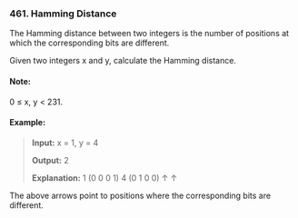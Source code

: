 ### 461. Hamming Distance


The Hamming distance between two integers is the number of positions at which the corresponding bits are different.

Given two integers x and y, calculate the Hamming distance.

#### Note:
0 ≤ x, y < 231.

#### Example:

>**Input:** x = 1, y = 4
>
>**Output:** 2
>
>**Explanation:**
>1   (0 0 0 1)
>4   (0 1 0 0)
>       ↑   ↑

The above arrows point to positions where the corresponding bits are different.

